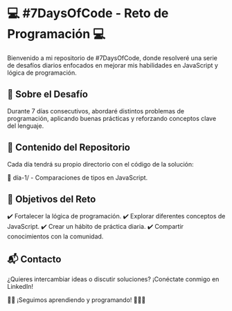 # 💻 #7DaysOfCode - Reto de Programación 💻

Bienvenido a mi repositorio de #7DaysOfCode, donde resolveré una serie de desafíos diarios enfocados en mejorar mis habilidades en JavaScript y lógica de programación.

## 📌 Sobre el Desafío

Durante 7 días consecutivos, abordaré distintos problemas de programación, aplicando buenas prácticas y reforzando conceptos clave del lenguaje.

## 📂 Contenido del Repositorio

Cada día tendrá su propio directorio con el código de la solución:

📜 día-1/ - Comparaciones de tipos en JavaScript.

## 🎯 Objetivos del Reto

✔️ Fortalecer la lógica de programación.
✔️ Explorar diferentes conceptos de JavaScript.
✔️ Crear un hábito de práctica diaria.
✔️ Compartir conocimientos con la comunidad.

## 📬 Contacto

¿Quieres intercambiar ideas o discutir soluciones? ¡Conéctate conmigo en LinkedIn!

👨‍💻 ¡Seguimos aprendiendo y programando! 👨‍💻🚀

